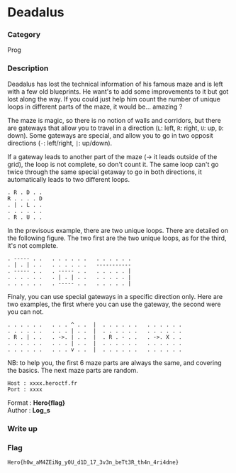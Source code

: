 # Deadalus

### Category

Prog

### Description

Deadalus has lost the technical information of his famous maze and is left with a few old blueprints. He want's to add some improvements to it but got lost along the way. If you could just help him count the number of unique loops in different parts of the maze, it would be... amazing ?

The maze is magic, so there is no notion of walls and corridors, but there are gateways that allow you to travel in a direction (`L`: left, `R`: right, `U`: up, `D`: down). Some gateways are special, and allow you to go in two opposit directions (`-`: left/right, `|`: up/down).

If a gateway leads to another part of the maze (-> it leads outside of the grid), the loop is not complete, so don't count it. The same loop can't go twice through the same special getaway to go in both directions, it automatically leads to two different loops.
```
. R . D . .
R . . . . D
. | . L . .
. . . . . .
. R . U . .
```
In the previsous example, there are two unique loops. There are detailed on the following figure. The two first are the two unique loops, as for the third, it's not complete.
```
. ----- . .   . . . . . .   . . . . . .
. | . | . .   . . . . . .   -----------
. ----- . .   . ----- . .   . . . . . |
. . . . . .   . | . | . .   . . . . . |
. . . . . .   . ----- . .   . . . . . |
```
Finaly, you can use special gateways in a specific direction only. Here are two examples, the first where you can use the gateway, the second were you can not.
```
. . . . . .   . . . ^ . .  |  . . . . . .   . . . . . .
. . . . . .   . . . | . .  |  . . . . . .   . . . . . .
. R . | . .   . ->. | . .  |  . R . - . .   . ->. X . .
. . . . . .   . . . | . .  |  . . . . . .   . . . . . .
. . . . . .   . . . v . .  |  . . . . . .   . . . . . .
```
NB: to help you, the first 6 maze parts are always the same, and covering the basics. The next maze parts are random.
```
Host : xxxx.heroctf.fr
Port : xxxx
```

Format : **Hero{flag}**<br>
Author : **Log_s**

### Write up

### Flag

```Hero{h0w_aM4ZEiNg_y0U_d1D_17_3v3n_beTt3R_th4n_4ri4dne}```
